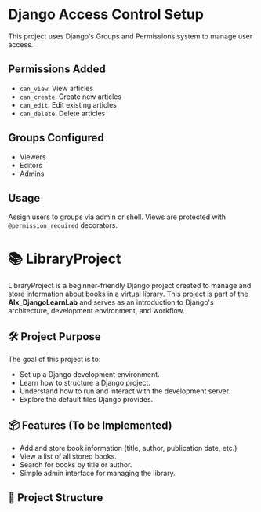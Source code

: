 # Django Access Control Setup

This project uses Django's Groups and Permissions system to manage user access.

## Permissions Added
- `can_view`: View articles
- `can_create`: Create new articles
- `can_edit`: Edit existing articles
- `can_delete`: Delete articles

## Groups Configured
- Viewers
- Editors
- Admins

## Usage
Assign users to groups via admin or shell. Views are protected with `@permission_required` decorators.




# 📚 LibraryProject

LibraryProject is a beginner-friendly Django project created to manage and store information about books in a virtual library. This project is part of the **Alx_DjangoLearnLab** and serves as an introduction to Django's architecture, development environment, and workflow.

## 🛠️ Project Purpose

The goal of this project is to:
- Set up a Django development environment.
- Learn how to structure a Django project.
- Understand how to run and interact with the development server.
- Explore the default files Django provides.

## 📦 Features (To be Implemented)

- Add and store book information (title, author, publication date, etc.)
- View a list of all stored books.
- Search for books by title or author.
- Simple admin interface for managing the library.

## 🧱 Project Structure

